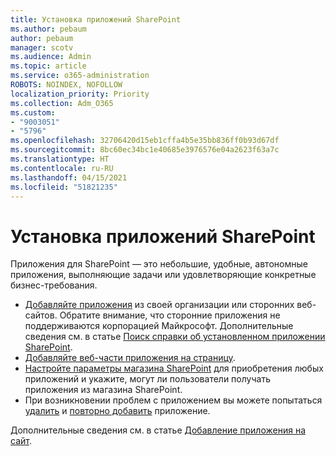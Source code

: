 ```yaml
---
title: Установка приложений SharePoint
ms.author: pebaum
author: pebaum
manager: scotv
ms.audience: Admin
ms.topic: article
ms.service: o365-administration
ROBOTS: NOINDEX, NOFOLLOW
localization_priority: Priority
ms.collection: Adm_O365
ms.custom:
- "9003051"
- "5796"
ms.openlocfilehash: 32706420d15eb1cffa4b5e35bb836ff0b93d67df
ms.sourcegitcommit: 8bc60ec34bc1e40685e3976576e04a2623f63a7c
ms.translationtype: HT
ms.contentlocale: ru-RU
ms.lasthandoff: 04/15/2021
ms.locfileid: "51821235"
---
```

# <a name="install-sharepoint-apps"></a>Установка приложений SharePoint

Приложения для SharePoint — это небольшие, удобные, автономные приложения, выполняющие задачи или удовлетворяющие конкретные бизнес-требования.

- [Добавляйте приложения](https://support.microsoft.com/office/ef9c0dbd-7fe1-4715-a1b0-fe3bc81317cb) из своей организации или сторонних веб-сайтов. Обратите внимание, что сторонние приложения не поддерживаются корпорацией Майкрософт. Дополнительные сведения см. в статье [Поиск справки об установленном приложении SharePoint](https://support.office.com/article/get-help-for-a-sharepoint-app-you-installed-fd98af7f-6af0-4573-8360-8f5631c6ab21).
-   [Добавляйте веб-части приложения на страницу](https://support.microsoft.com/office/6f06c0b7-44b8-4c69-b4ad-85197eee8d78).
-   [Настройте параметры магазина SharePoint](https://docs.microsoft.com/sharepoint/configure-sharepoint-store-settings) для приобретения любых приложений и укажите, могут ли пользователи получать приложения из магазина SharePoint.
-   При возникновении проблем с приложением вы можете попытаться [удалить](https://support.microsoft.com/office/03198d1b-c33b-498d-9469-af641a587d6c) и [повторно добавить](https://support.microsoft.com/office/ef9c0dbd-7fe1-4715-a1b0-fe3bc81317cb) приложение.

Дополнительные сведения см. в статье [Добавление приложения на сайт](https://support.microsoft.com/office/add-an-app-to-a-site-ef9c0dbd-7fe1-4715-a1b0-fe3bc81317cb).